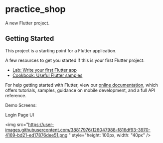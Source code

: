 # practice_shop

A new Flutter project.

## Getting Started

This project is a starting point for a Flutter application.

A few resources to get you started if this is your first Flutter project:

- [Lab: Write your first Flutter app](https://flutter.dev/docs/get-started/codelab)
- [Cookbook: Useful Flutter samples](https://flutter.dev/docs/cookbook)

For help getting started with Flutter, view our
[online documentation](https://flutter.dev/docs), which offers tutorials,
samples, guidance on mobile development, and a full API reference.

Demo Screens:

Login Page UI                                                                                                           

<img src="https://user-images.githubusercontent.com/38817976/126047988-f816df93-3970-4169-bd21-ed17876dee51.png " style="height: 100px, width: "40px" />

